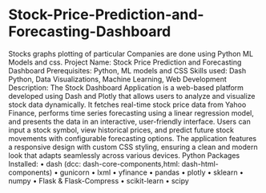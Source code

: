 # Stock-Price-Prediction-and-Forecasting-Dashboard
Stocks graphs plotting of particular Companies are done using Python ML Models and css.
Project Name: Stock Price Prediction and Forecasting Dashboard
Prerequisites: Python, ML models and CSS
Skills used: Dash Python, Data Visualizations, Machine Learning, Web Development
Description: The Stock Dashboard Application is a web-based platform developed using Dash and Plotly that allows users to analyze and visualize stock data dynamically. It fetches real-time stock price data from Yahoo Finance, performs time series forecasting using a linear regression model, and presents the data in an interactive, user-friendly interface. Users can input a stock symbol, view historical prices, and predict future stock movements with configurable forecasting options. The application features a responsive design with custom CSS styling, ensuring a clean and modern look that adapts seamlessly across various devices. 
Python Packages Installed: 
•	dash (dcc: dash-core-components,html: dash-html-components)
•	gunicorn
•	lxml
•	yfinance
•	pandas
•	plotly
•	sklearn
•	numpy
•	Flask & Flask-Compress
•	scikit-learn
•	scipy
